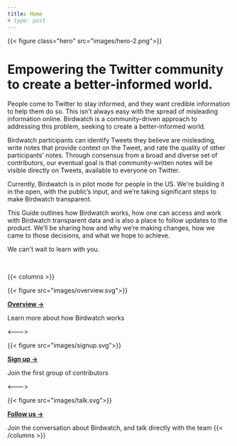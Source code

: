 ```yaml
---
title: Home
# type: post
---
```


{{< figure class="hero" src="images/hero-2.png">}}

# Empowering the Twitter community to create a better-informed world.

People come to Twitter to stay informed, and they want credible information to help them do so. This isn’t always easy with the spread of misleading information online. Birdwatch is a community-driven approach to addressing this problem, seeking to create a better-informed world.

Birdwatch participants can identify Tweets they believe are misleading, write notes that provide context on the Tweet, and rate the quality of other participants’ notes. Through consensus from a broad and diverse set of contributors, our eventual goal is that community-written notes will be visible directly on Tweets, available to everyone on Twitter.

Currently, Birdwatch is in pilot mode for people in the US. We're building it in the open, with the public’s input, and we’re taking significant steps to make Birdwatch transparent.

This Guide outlines how Birdwatch works, how one can access and work with Birdwatch transparent data and is also a place to follow updates to the product. We’ll be sharing how and why we’re making changes, how we came to those decisions, and what we hope to achieve.

We can't wait to learn with you.

<br>

{{< columns >}} <!-- begin columns block -->

{{< figure src="images/overview.svg">}}

**[Overview →](./about/overview)**

Learn more about how Birdwatch works

<---> <!-- magic sparator, between columns -->

{{< figure src="images/signup.svg">}}

**[Sign up →](https://twitter.com/i/flow/join-birdwatch)**

Join the first group of contributors

<---> <!-- magic sparator, between columns -->

{{< figure src="images/talk.svg">}}

**[Follow us →](https://twitter.com/birdwatch)**

Join the conversation about Birdwatch, and talk directly with the team
{{< /columns >}}
